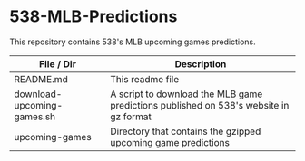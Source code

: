 # 538-MLB-Predictions

This repository contains 538's MLB upcoming games predictions.


| File / Dir                 | Description                                                                           |
| -------------------------- | ------------------------------------------------------------------------------------- |
| README.md                  | This readme file                                                                      |
| download-upcoming-games.sh | A script to download the MLB game predictions published on 538's website in gz format |
| upcoming-games             | Directory that contains the gzipped upcoming game predictions                         |

